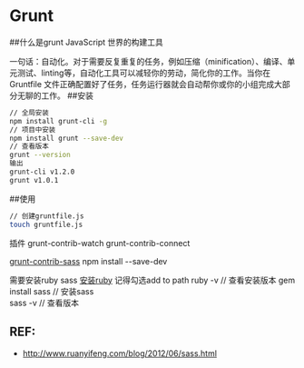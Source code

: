 # Grunt

##什么是grunt
JavaScript 世界的构建工具

一句话：自动化。对于需要反复重复的任务，例如压缩（minification）、编译、单元测试、linting等，自动化工具可以减轻你的劳动，简化你的工作。当你在 Gruntfile 文件正确配置好了任务，任务运行器就会自动帮你或你的小组完成大部分无聊的工作。
##安装
~~~sh
// 全局安装
npm install grunt-cli -g
// 项目中安装
npm install grunt --save-dev
// 查看版本
grunt --version
输出
grunt-cli v1.2.0
grunt v1.0.1
~~~
##使用
~~~sh
// 创建gruntfile.js
touch gruntfile.js
~~~

插件
grunt-contrib-watch
grunt-contrib-connect

[grunt-contrib-sass](https://www.npmjs.com/package/grunt-contrib-sass)
npm install  --save-dev

需要安装ruby sass
[安装ruby](http://rubyinstaller.org/downloads/)
记得勾选add to path
ruby -v // 查看安装版本
gem install sass // 安装sass	
sass -v // 查看版本

## REF:
- http://www.ruanyifeng.com/blog/2012/06/sass.html




